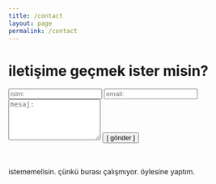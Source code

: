 ```yaml
---
title: /contact
layout: page
permalink: /contact
---
```


# iletişime geçmek ister misin?

<form>
  <input type="text" id="name" name="name" placeholder="isim:" autocomplete="off">
  <input type="text" id="email" name="email" placeholder="email:" autocomplete="off">
  <textarea rows="5" id="message" name="message" placeholder="mesaj:" autocomplete="off"></textarea>
  <input type="submit" value="[ gönder ]">
</form>

<br /><br />istememelisin. çünkü burası çalışmıyor. öylesine yaptım.
